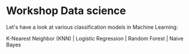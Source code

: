 
# Workshop Data science

Let's have a look at various classification models in Machine Learning:

K-Nearest Neighbor (KNN) |
Logistic Regression |
Random Forest |
Naive Bayes
